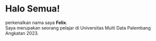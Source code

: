 # Halo Semua!
perkenalkan nama saya **Felix**.<br>
Saya merupakan seorang pelajar di Universitas Multi Data Palembang Angkatan 2023.<br>



<!--
**FelixHu03/FelixHu03** is a ✨ _special_ ✨ repository because its `README.md` (this file) appears on your GitHub profile.

Here are some ideas to get you started:

- 🔭 I’m currently working on ...
- 🌱 I’m currently learning ...
- 👯 I’m looking to collaborate on ...
- 🤔 I’m looking for help with ...
- 💬 Ask me about ...
- 📫 How to reach me: ...
- 😄 Pronouns: ...
- ⚡ Fun fact: ...
-->
